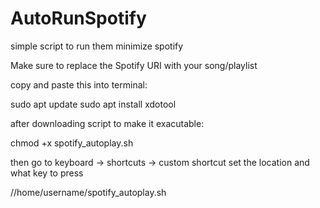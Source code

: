 # AutoRunSpotify
simple script to run them minimize spotify

Make sure to replace the Spotify URI with your song/playlist

copy and paste this into terminal:

sudo apt update
sudo apt install xdotool

after downloading script to make it exacutable:

chmod +x spotify_autoplay.sh

then go to keyboard -> shortcuts -> custom shortcut
set the location and what key to press

//home/username/spotify_autoplay.sh
